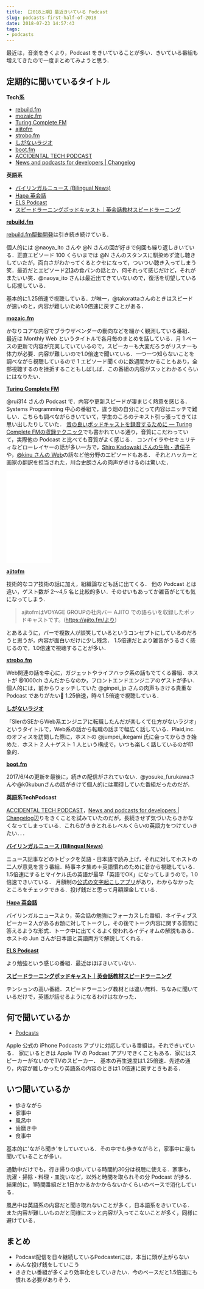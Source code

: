 ```yaml
---
title: 【2018上期】最近きいている Podcast
slug: podcasts-first-half-of-2018
date: 2018-07-23 14:57:43
tags:
- podcasts
---
```


最近は，音楽をきくより，Podcast をきいていることが多い．きいている番組も増えてきたので一度まとめてみようと思う．


## 定期的に聞いているタイトル

**Tech系**

- [rebuild.fm](https://rebuild.fm/)
- [mozaic.fm](https://mozaic.fm/)
- [Turing Complete FM](https://turingcomplete.fm/)
- [ajitofm](https://ajito.fm/)
- [strobo.fm](https://strobo.fm/)
- [しがないラジオ](https://shiganai.org/)
- [boot.fm](https://itunes.apple.com/jp/podcast/boot-fm/id1175746503?l=en&mt=2)
- [ACCIDENTAL TECH PODCAST](http://atp.fm/)
- [News and podcasts for developers | Changelog](https://changelog.com/)

**英語系**

- [バイリンガルニュース (Bilingual News)](http://bilingualnews.libsyn.com/)
- [Hapa 英会話](https://hapaeikaiwa.com/)
- [ELS Podcast](https://itunes.apple.com/us/podcast/english-as-second-language-esl-podcast-learn-english/id75908431?mt=2)
- [スピードラーニングポッドキャスト｜英会話教材スピードラーニング](http://www.eigo-kikinagashi.jp/)


**[rebuild.fm](https://rebuild.fm/)**

[rebuild.fm駆動開発](https://blog.tanaka.world/rebuild-fm-driven-development.html/)は引き続き続けている．

個人的には @naoya_ito さんや @N さんの回が好きで何回も繰り返しきいている．正直エピソード 100 くらいまでは @N さんのスタンスに馴染めず流し聴きしていたが，面白さがわかってくるとクセになって，ついつい聴き入ってしまう笑．最近だとエピソード[213](https://rebuild.fm/213/)の食パンの話とか，何それって感じだけど，それがまたいい笑．@naoya_ito さんは最近出てきていないので，復活を切望しているし応援している．

基本的に1.25倍速で視聴している．が唯一，@takorattaさんのときはスピードが速いのと，内容が難しいため1.0倍速に戻すことがある．


**[mozaic.fm](https://mozaic.fm/)**

かなりコアな内容でブラウザベンダーの動向などを細かく観測している番組．
最近は Monthly Web というタイトルで各月毎のまとめを話している．月 1 ペースの更新で内容が充実していているので，スピーカーも大変だろうがリスナーも体力が必要．内容が難しいので1.0倍速で聞いている．一つ一つ知らないことを調べながら視聴しているので 1 エピソード聞くのに数週間かかることもあり，全部視聴するのを挫折することもしばしば．この番組の内容がスッとわかるくらいにはなりたい．


**[Turing Complete FM](https://turingcomplete.fm/)**

@rui314 さんの Podcast で．内容や更新スピードが凄まじく熱意を感じる．Systems Programming 中心の番組で，違う畑の自分にとって内容はニッチで難しい．こちらも調べながらきいていて，学生のころのテキスト引っ張ってきては思い出したりしていた．
[音の良いポッドキャストを録音するために ― Turing Complete FMの収録テクニック](https://note.mu/ruiu/n/n1061d541355f)でも書かれている通り，音質にこだわっていて，実際他の Podcast と比べても音質がよく感じる．
コンパイラやセキュリティなどローレイヤーの話が多い一方で，[Shiro Kadowaki さんの生物・遺伝子](https://turingcomplete.fm/24)や，[@kinu さんの Web](https://turingcomplete.fm/25)の話など他分野のエピソードもある．
それとハッカーと画家の翻訳を担当された，川合史朗さんの肉声がきけるのは驚いた．

<iframe style="width:120px;height:240px;" marginwidth="0" marginheight="0" scrolling="no" frameborder="0" src="//rcm-fe.amazon-adsystem.com/e/cm?lt1=_blank&bc1=000000&IS2=1&bg1=FFFFFF&fc1=000000&lc1=0000FF&t=tanakayutaroa-22&o=9&p=8&l=as4&m=amazon&f=ifr&ref=as_ss_li_til&asins=4274065979&linkId=0ec83bd60849ca85806bcd59fd04cb21"></iframe>


**[ajitofm](https://ajito.fm/)**

技術的なコア技術の話に加え，組織論なども話に出てくる．
他の Podcast とは違い，ゲスト数が 2〜4,5 名と比較的多い．そのせいもあってか雑音がとても気になってしまう．

> ajitofmはVOYAGE GROUPの社内バー AJITO での語らいを収録したポッドキャストです。(https://ajito.fm/より)

とあるように，バーで複数人が談笑しているというコンセプトにしているのだろうと思うが，内容が面白いだけに少し残念．
1.5倍速だとより雑音がうるさく感じるので，1.0倍速で視聴することが多い．


**[strobo.fm](https://strobo.fm/)**

Web関連の話を中心に，ガジェットやライフハック系の話もでてくる番組．ホストが @1000ch さんだからなのか，フロントエンドエンジニアのゲストが多い．個人的には，前からウォッチしていた @ginpei_jp さんの肉声もきける貴重な Podcast でありがたい🙏 1.25倍速，時々1.5倍速で視聴している．

**[しがないラジオ](https://shiganai.org/)**

「SIerのSEからWeb系エンジニアに転職したんだが楽しくて仕方がないラジオ」というタイトルで，Web系の話から転職の話まで幅広く話している．Plaid,inc. のオフィスを訪問した際に，ホストの @jumpei_ikegami 氏に会ってからきき始めた．ホスト 2 人＋ゲスト 1 人という構成で，いつも楽しく話しているのが印象的．

**[boot.fm](https://itunes.apple.com/jp/podcast/boot-fm/id1175746503?l=en&mt=2)**

2017/6/4の更新を最後に，続きの配信がされていない．@yosuke_furukawaさんや@k0kubunさんの話がきけて個人的には期待していた番組だったのだが．


**英語系TechPodcast**

[ACCIDENTAL TECH PODCAST](http://atp.fm/)，[News and podcasts for developers | Changelog](https://changelog.com/)辺りをきくことを試みていたのだが，長続きせず気づいたらきかなくなってしまっている．これらがききとれるレベルくらいの英語力をつけていきたい．．．

**[バイリンガルニュース (Bilingual News)](http://bilingualnews.libsyn.com/)**

ニュース記事などのトピックを英語・日本語で読み上げ，それに対してホストの二人が意見を言う番組．時事ネタ集め＋英語慣れのために昔から視聴している．1.5倍速にするとマイケル氏の英語が最早「英語でOK」になってしまうので，1.0倍速できいている．
月額制の[公式の文字起こしアプリ](https://t.co/4yqEk9p0Yb)があり，わからなかったところをチェックできる．投げ銭だと思って月額課金している．


**[Hapa 英会話](https://hapaeikaiwa.com/)**


バイリンガルニュースより，英会話の勉強にフォーカスした番組．ネイティブスピーカー２人があるお題に対してトークし，その後でトーク内容に関する質問に答えるような形式．トーク中に出てくるよく使われるイディオムの解説もある．ホストの Jun さんが日本語と英語両方で解説してくれる．

**[ELS Podcast](https://itunes.apple.com/us/podcast/english-as-second-language-esl-podcast-learn-english/id75908431?mt=2)**

より勉強という感じの番組．最近はほぼきいていない．

**[スピードラーニングポッドキャスト｜英会話教材スピードラーニング](http://www.eigo-kikinagashi.jp/)**

テンションの高い番組．スピードラーニング教材とは違い無料．ちなみに聞いているだけで，英語が話せるようになるわけはなかった．


## 何で聞いているか

* [Podcasts](https://itunes.apple.com/us/app/podcasts/id525463029?mt=8)

Apple 公式の iPhone Podcasts アプリに対応している番組は，それできいている．
家にいるときは Apple TV の Podcast アプリできくこともある．家にはスピーカーがないのでTVのスピーカー．
基本の再生速度は1.25倍速．先述の通り，内容が難しかったり英語系の内容のときは1.0倍速に戻すときもある．

## いつ聞いているか

* 歩きながら
* 家事中
* 風呂中
* 歯磨き中
* 食事中

基本的に'ながら聞き'をしていている．その中でも歩きながらと，家事中に最も聞いていることが多い．

通勤中だけでも，行き帰りの歩いている時間約30分は視聴に使える．家事も，洗濯・掃除・料理・皿洗いなど，以外と時間を取られその分 Podcast が捗る．結果的に，1時間番組だと1日かかるかかからないかくらいのペースで消化している．

風呂中は英語系の内容だと聞き取れないことが多く，日本語系をきいている．
また内容が難しいものだと同様にスッと内容が入ってこないことが多く，同様に避けている．

## まとめ

- Podcast配信を日々継続しているPodcasterには，本当に頭が上がらない
- みんな投げ銭をしていこう
- ききたい番組が多くより効率化をしていきたい．今のペースだと1.5倍速にも慣れる必要がありそう．

